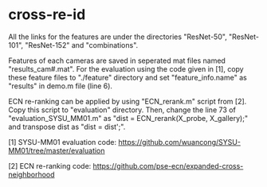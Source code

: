# cross-re-id

All the links for the features are under the directories "ResNet-50", "ResNet-101", "ResNet-152" and "combinations".

Features of each cameras are saved in seperated mat files named "results_cam#.mat". For the evaluation using the code given in [1], copy these feature files to "./feature" directory and set "feature_info.name" as "results" in demo.m file (line 6).

ECN re-ranking can be applied by using "ECN_rerank.m" script from [2]. Copy this script to "evaluation" directory. Then, change the line 73 of "evaluation_SYSU_MM01.m" as "dist = ECN_rerank(X_probe, X_gallery);" and transpose dist as "dist = dist';".


[1] SYSU-MM01 evaluation code: https://github.com/wuancong/SYSU-MM01/tree/master/evaluation

[2] ECN re-ranking code: https://github.com/pse-ecn/expanded-cross-neighborhood
